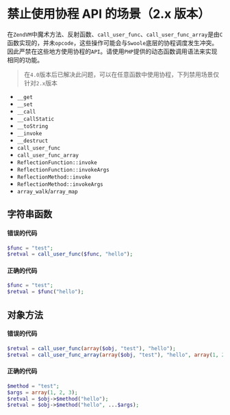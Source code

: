 # 禁止使用协程 API 的场景（2.x 版本）

在`ZendVM`中魔术方法、反射函数、`call_user_func`、`call_user_func_array`是由`C`函数实现的，并未`opcode`，这些操作可能会与`Swoole`底层的协程调度发生冲突。因此严禁在这些地方使用协程的`API`。请使用`PHP`提供的动态函数调用语法来实现相同的功能。

> 在`4.0`版本后已解决此问题，可以在任意函数中使用协程，下列禁用场景仅针对`2.x`版本

* `__get`
* `__set`
* `__call`
* `__callStatic`
* `__toString`
* `__invoke`
* `__destruct`
* `call_user_func`
* `call_user_func_array`
* `ReflectionFunction::invoke`
* `ReflectionFunction::invokeArgs`
* `ReflectionMethod::invoke`
* `ReflectionMethod::invokeArgs`
* `array_walk`/`array_map`

字符串函数
---
#### 错误的代码
```php
$func = "test";
$retval = call_user_func($func, "hello");
```

#### 正确的代码
```php
$func = "test";
$retval = $func("hello");
```

对象方法
----
#### 错误的代码
```php
$retval = call_user_func(array($obj, "test"), "hello");
$retval = call_user_func_array(array($obj, "test"), "hello", array(1, 2, 3));
```

#### 正确的代码
```php
$method = "test";
$args = array(1, 2, 3);
$retval = $obj->$method("hello");
$retval = $obj->$method("hello", ...$args);
```